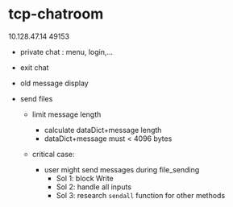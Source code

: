 # tcp-chatroom
10.128.47.14 49153
- private chat : menu, login,...
- exit chat
- old message display
- send files

    - limit message length 
      - calculate dataDict+message length
      - dataDict+message must < 4096 bytes

    - critical case:
      - user might send messages during file_sending
        - Sol 1: block Write
        - Sol 2: handle all inputs
        - Sol 3: research `sendall` function for other methods